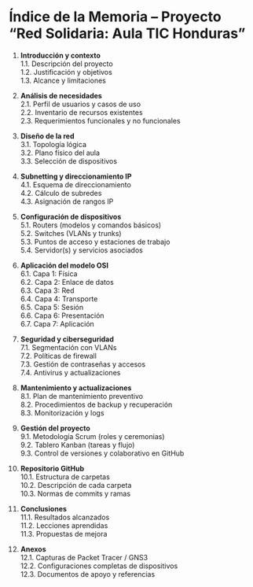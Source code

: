 # Índice de la Memoria – Proyecto “Red Solidaria: Aula TIC Honduras”

1. **Introducción y contexto**  
   1.1. Descripción del proyecto  
   1.2. Justificación y objetivos  
   1.3. Alcance y limitaciones  

2. **Análisis de necesidades**  
   2.1. Perfil de usuarios y casos de uso  
   2.2. Inventario de recursos existentes  
   2.3. Requerimientos funcionales y no funcionales  

3. **Diseño de la red**  
   3.1. Topología lógica  
   3.2. Plano físico del aula  
   3.3. Selección de dispositivos  

4. **Subnetting y direccionamiento IP**  
   4.1. Esquema de direccionamiento  
   4.2. Cálculo de subredes  
   4.3. Asignación de rangos IP  

5. **Configuración de dispositivos**  
   5.1. Routers (modelos y comandos básicos)  
   5.2. Switches (VLANs y trunks)  
   5.3. Puntos de acceso y estaciones de trabajo  
   5.4. Servidor(s) y servicios asociados  

6. **Aplicación del modelo OSI**  
   6.1. Capa 1: Física  
   6.2. Capa 2: Enlace de datos  
   6.3. Capa 3: Red  
   6.4. Capa 4: Transporte  
   6.5. Capa 5: Sesión  
   6.6. Capa 6: Presentación  
   6.7. Capa 7: Aplicación  

7. **Seguridad y ciberseguridad**  
   7.1. Segmentación con VLANs  
   7.2. Políticas de firewall  
   7.3. Gestión de contraseñas y accesos  
   7.4. Antivirus y actualizaciones  

8. **Mantenimiento y actualizaciones**  
   8.1. Plan de mantenimiento preventivo  
   8.2. Procedimientos de backup y recuperación  
   8.3. Monitorización y logs  

9. **Gestión del proyecto**  
   9.1. Metodología Scrum (roles y ceremonias)  
   9.2. Tablero Kanban (tareas y flujo)  
   9.3. Control de versiones y colaborativo en GitHub  

10. **Repositorio GitHub**  
    10.1. Estructura de carpetas  
    10.2. Descripción de cada carpeta  
    10.3. Normas de commits y ramas  

11. **Conclusiones**  
    11.1. Resultados alcanzados  
    11.2. Lecciones aprendidas  
    11.3. Propuestas de mejora  

12. **Anexos**  
    12.1. Capturas de Packet Tracer / GNS3  
    12.2. Configuraciones completas de dispositivos  
    12.3. Documentos de apoyo y referencias  
